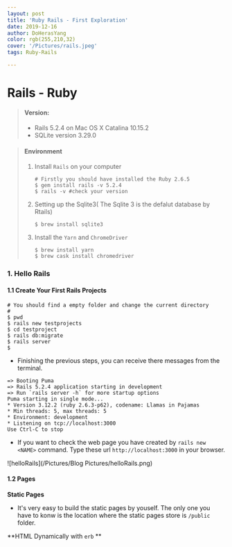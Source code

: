 ```yaml
---
layout: post
title: 'Ruby Rails - First Exploration'
date: 2019-12-16
author: DoHerasYang
color: rgb(255,210,32)
cover: '/Pictures/rails.jpeg'
tags: Ruby-Rails

---
```


# Rails - Ruby

> #### Version: 
>
> + Rails 5.2.4 on Mac OS X Catalina 10.15.2
> + SQLite version 3.29.0

> #### Environment
>
> 1. Install `Rails` on your computer 
>
>    ```shell
>    # Firstly you should have installed the Ruby 2.6.5
>    $ gem install rails -v 5.2.4
>    $ rails -v #check your version
>    ```
>
> 2. Setting up the Sqlite3( The Sqlite 3 is the defalut database by Rtails)
>
>    ```shell
>    $ brew install sqlite3
>    ```
>    
> 3. Install the `Yarn` and `ChromeDriver` 
>
>    ```shell
>    $ brew install yarn
>    $ brew cask install chromedriver
>    ```



### 1. Hello Rails

#### 1.1  Create Your First Rails Projects

```shell
# You should find a empty folder and change the current directory
# 
$ pwd
$ rails new testprojects
$ cd testproject
$ rails db:migrate
$ rails server
$ 
```

+ Finishing the previous steps, you can receive there messages from the terminal.

```shell
=> Booting Puma
=> Rails 5.2.4 application starting in development
=> Run `rails server -h` for more startup options
Puma starting in single mode...
* Version 3.12.2 (ruby 2.6.3-p62), codename: Llamas in Pajamas
* Min threads: 5, max threads: 5
* Environment: development
* Listening on tcp://localhost:3000
Use Ctrl-C to stop
```

+ If you want to check the web page you have created by `rails new <NAME>` command. Type these url `http://localhost:3000` in your browser.

![helloRails](/Pictures/Blog Pictures/helloRails.png)

#### 1.2  Pages

**Static Pages**

+ It's very easy to build the static pages by youself. The only one you have to konw is the location where the static pages store is `/public` folder.

**HTML Dynamically with `erb` **

```

```






